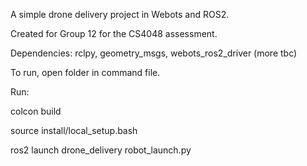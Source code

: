 A simple drone delivery project in Webots and ROS2.

Created for Group 12 for the CS4048 assessment.

Dependencies: rclpy, geometry_msgs, webots_ros2_driver (more tbc)

To run, open folder in command file.

Run:

colcon build

source install/local_setup.bash

ros2 launch drone_delivery robot_launch.py

